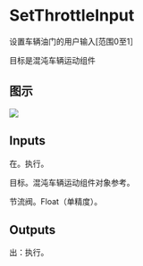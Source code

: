 # SetThrottleInput

设置车辆油门的用户输入[范围0至1］

目标是混沌车辆运动组件

## 图示

![]($-20221218-19041211.png)

## Inputs

在。执行。

目标。混沌车辆运动组件对象参考。

节流阀。Float（单精度）。  

## Outputs

出：执行。
